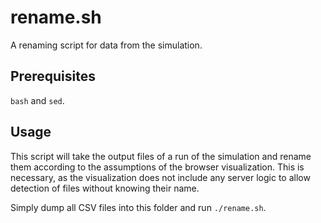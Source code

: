 # rename.sh

A renaming script for data from the simulation.

## Prerequisites

`bash` and `sed`.

## Usage

This script will take the output files of a run of the simulation and rename them according to the assumptions of
the browser visualization. This is necessary, as the visualization does not include any server logic to allow
detection of files without knowing their name.

Simply dump all CSV files into this folder and run `./rename.sh`.
